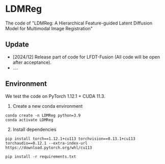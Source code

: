 # LDMReg

The code of "LDMReg: A Hierarchical Feature-guided Latent Diffusion Model  for Multimodal Image Registration"

## Update
- [2024/12] Release part of code for LFDT-Fusion (All code will be open after acceptance).
- ....

## Environment

We test the code on PyTorch 1.12.1 + CUDA 11.3.

1. Create a new conda environment
```
conda create -n LDMReg python=3.9
conda activate LDMReg
```

2. Install dependencies
```
pip install torch==1.12.1+cu113 torchvision==0.13.1+cu113 torchaudio==0.12.1 --extra-index-url https://download.pytorch.org/whl/cu113

pip install -r requirements.txt
```

